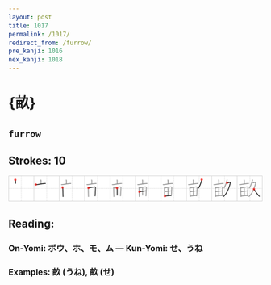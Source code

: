 ```yaml
---
layout: post
title: 1017
permalink: /1017/
redirect_from: /furrow/
pre_kanji: 1016
nex_kanji: 1018
---
```


# {畝}

## `furrow`

## Strokes: 10

<div class="stroke"><img src="../images/E7959D.png" /></div>

## Reading:

### On-Yomi: ボウ、ホ、モ、ム &mdash; Kun-Yomi: せ、うね

### Examples: 畝 (うね), 畝 (せ)
